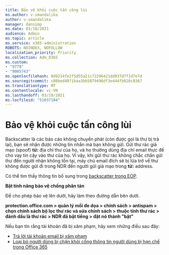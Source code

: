 ```yaml
---
title: Bảo vệ khỏi cuộc tấn công lùi
ms.author: v-smandalika
author: v-smandalika
manager: dansimp
ms.date: 03/18/2021
audience: Admin
ms.topic: article
ms.service: o365-administration
ROBOTS: NOINDEX, NOFOLLOW
localization_priority: Priority
ms.collection: Adm_O365
ms.custom:
- "9779"
- "9005743"
ms.openlocfilehash: 8d9214fe2f5d55a21c72296421dd837d7f1d7e7d
ms.sourcegitcommit: c08bed4071baa3bb5879496df3ed44fb828c8367
ms.translationtype: MT
ms.contentlocale: vi-VN
ms.lasthandoff: 03/19/2021
ms.locfileid: "51037184"
---
```

# <a name="protection-from-backscatter-attack"></a>Bảo vệ khỏi cuộc tấn công lùi

Backscatter là các báo cáo không chuyển phát (còn được gọi là thư bị trả lại), bạn sẽ nhận được những tin nhắn mà bạn không gửi. Gửi thư rác giả mạo (spoof) **từ:** địa chỉ thư của họ, và họ thường dùng địa chỉ email thực để cho vay tin cậy vào thư của họ. Vì vậy, khi gửi thư rác không chắc chắn gửi thư đến người nhận không tồn tại, máy chủ email đích sẽ bị lừa trở về thư không được gửi đi trong NDR đến người gửi giả mạo trong **từ:** address.

Có thể tìm thấy thông tin bổ sung trong [backscatter trong EOP](https://docs.microsoft.com/microsoft-365/security/office-365-security/backscatter-messages-and-eop).

**Bật tính năng bảo vệ chống phân tán**

Để cho phép bảo vệ lên dưới, hãy làm theo đường dẫn bên dưới.

**protection.office.com > quản lý mối đe dọa > chính sách > antispam > chọn chính sách bộ lọc thư rác và sửa chính sách > thuộc tính thư rác > đánh dấu là thư rác > NDR đã bật tiếng > đặt nó thành "bật"**

Nếu bạn tin rằng tài khoản đã bị xâm phạm, hãy xem những điều sau đây:

- [Trả lời tài khoản email bị xâm phạm](https://docs.microsoft.com/microsoft-365/security/office-365-security/responding-to-a-compromised-email-account)
- [Loại bỏ người dùng bị chặn khỏi cổng thông tin người dùng bị hạn chế trong Office 365](https://docs.microsoft.com/microsoft-365/security/office-365-security/removing-user-from-restricted-users-portal-after-spam)




